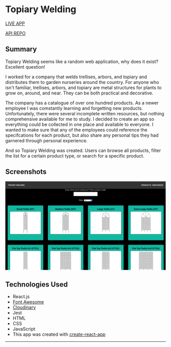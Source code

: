 # Topiary Welding

[LIVE APP](https://at-product-guide.now.sh)

[API REPO](https://github.com/capnnemo2/at-product-guide-api)

## Summary

Topiary Welding seems like a random web application, why does it exist? Excellent question!

I worked for a company that welds trellises, arbors, and topiary and distributes them to garden nurseries around the country. For anyone who isn't familiar, trellises, arbors, and topiary are metal structures for plants to grow on, around, and near. They can be both practical and decorative.

The company has a catalogue of over one hundred products. As a newer employee I was comstantly learning and forgetting new products. Unfortunately, there were several incomplete written resources, but nothing comprehensive available for me to study. I decided to create an app so everything could be collected in one place and available to everyone. I wanted to make sure that any of the employees could reference the specifcations for each product, but also share any personal tips they had garnered through personal experience.

And so Topiary Welding was created. Users can browse all products, filter the list for a certain product type, or search for a specific product.

## Screenshots

![Products](/public/pics/products.png "Products Page")

## Technologies Used

- React.js
- [Font Awesome](https://www.npmjs.com/package/@fortawesome/react-fontawesome)
- [Cloudinary](https://www.npmjs.com/package/cloudinary)
- Jest
- HTML
- CSS
- JavaScript
- This app was created with [create-react-app](https://github.com/facebook/create-react-app)

---
